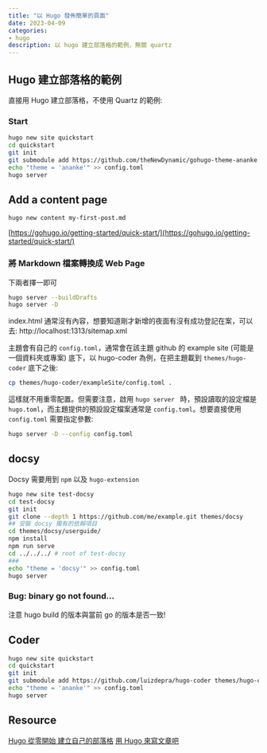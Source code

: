 ```yaml
---
title: "以 Hugo 發佈簡單的頁面"
date: 2023-04-09
categories:
- hugo
description: 以 hugo 建立部落格的範例，無關 quartz
---
```

## Hugo 建立部落格的範例

直接用 Hugo 建立部落格，不使用 Quartz 的範例:

### Start
```bash 
hugo new site quickstart  
cd quickstart  
git init  
git submodule add https://github.com/theNewDynamic/gohugo-theme-ananke themes/ananke  
echo "theme = 'ananke'" >> config.toml  
hugo server
```

## Add a content page 
```
hugo new content my-first-post.md
```



[https://gohugo.io/getting-started/quick-start/](https://gohugo.io/getting-started/quick-start/)

### 將 Markdown 檔案轉換成 Web Page
下兩者擇一即可

```bash 
hugo server --buildDrafts  
hugo server -D
```

index.html 通常沒有內容，想要知道剛才新增的夜面有沒有成功登記在案，可以去: http://localhost:1313/sitemap.xml


主題會有自己的 `config.toml`，通常會在該主題 github 的 example site (可能是一個資料夾或專案) 底下，以 hugo-coder 為例，在把主題載到 `themes/hugo-coder` 底下之後: 

```bash
cp themes/hugo-coder/exampleSite/config.toml .
```

這樣就不用重零配置。但需要注意，啟用 `hugo server ` 時，預設讀取的設定檔是 `hugo.toml`，而主題提供的預設設定檔案通常是 `config.toml`。想要直接使用 `config.toml` 需要指定參數: 

```bash
hugo server -D --config config.toml
```

## docsy
Docsy 需要用到 `npm` 以及 `hugo-extension`

```bash
hugo new site test-docsy  
cd test-docsy
git init  
git clone --depth 1 https://github.com/me/example.git themes/docsy
## 安裝 docsy 獨有的依賴項目
cd themes/docsy/userguide/
npm install
npm run serve
cd ../../../ # root of test-docsy
###
echo "theme = 'docsy'" >> config.toml  
hugo server
```



### Bug: binary go not found...
注意 hugo build 的版本與當前 go 的版本是否一致!


## Coder 
```bash 
hugo new site quickstart  
cd quickstart  
git init  
git submodule add https://github.com/luizdepra/hugo-coder themes/hugo-coder  
echo "theme = 'ananke'" >> config.toml  
hugo server
```

## Resource 
[Hugo 從零開始 建立自己的部落格](https://devbricker.github.io/post/hugo/deploy/hugo_build1/)
[用 Hugo 來寫文章吧](https://tonypepe.com/posts/hugo/hugo)